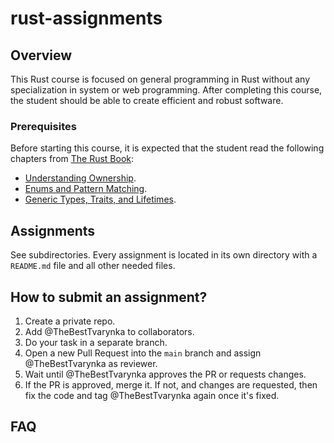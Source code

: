# rust-assignments

## Overview

This Rust course is focused on general programming in Rust without any specialization in system or web programming.
After completing this course, the student should be able to create efficient and robust software.

### Prerequisites

Before starting this course, it is expected that the student read the following chapters from [The Rust Book](https://doc.rust-lang.org/stable/book/):

* [Understanding Ownership](https://doc.rust-lang.org/stable/book/ch04-00-understanding-ownership.html).
* [Enums and Pattern Matching](https://doc.rust-lang.org/stable/book/ch06-00-enums.html).
* [Generic Types, Traits, and Lifetimes](https://doc.rust-lang.org/stable/book/ch10-00-generics.html).

## Assignments

See subdirectories. Every assignment is located in its own directory with a `README.md` file and all other needed files.

## How to submit an assignment?

1. Create a private repo.
2. Add @TheBestTvarynka to collaborators.
3. Do your task in a separate branch.
4. Open a new Pull Request into the `main` branch and assign @TheBestTvarynka as reviewer.
5. Wait until @TheBestTvarynka approves the PR or requests changes.
6. If the PR is approved, merge it. If not, and changes are requested, then fix the code and tag @TheBestTvarynka again once it's fixed.

## FAQ


